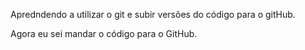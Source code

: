 Apredndendo a utilizar o git e subir versões do código para o gitHub.

Agora eu sei mandar o código para o GitHub.
